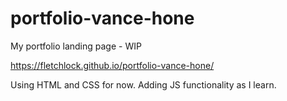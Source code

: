 # portfolio-vance-hone
My portfolio landing page - WIP

https://fletchlock.github.io/portfolio-vance-hone/

Using HTML and CSS for now.
Adding JS functionality as I learn.
